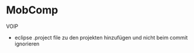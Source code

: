 MobComp
=======
VOIP
* eclipse .project file zu den projekten hinzufügen und nicht beim commit ignorieren
